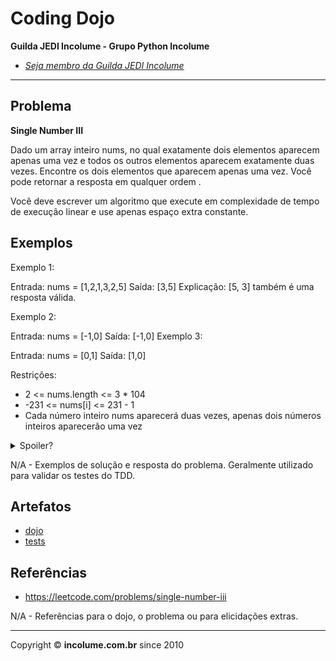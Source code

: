 # Coding Dojo

**Guilda JEDI Incolume - Grupo Python Incolume**

- _[Seja membro da Guilda JEDI Incolume](https://discord.gg/eBNamXVtBW)_

---

## Problema

**Single Number III**

Dado um array inteiro nums, no qual exatamente dois elementos aparecem apenas uma vez e todos os outros elementos aparecem exatamente duas vezes. Encontre os dois elementos que aparecem apenas uma vez. Você pode retornar a resposta em qualquer ordem .

Você deve escrever um algoritmo que execute em complexidade de tempo de execução linear e use apenas espaço extra constante.

## Exemplos

Exemplo 1:

Entrada: nums = [1,2,1,3,2,5]
 Saída: [3,5]
 Explicação: [5, 3] também é uma resposta válida.

Exemplo 2:

Entrada: nums = [-1,0]
 Saída: [-1,0]
Exemplo 3:

Entrada: nums = [0,1]
 Saída: [1,0]
 

Restrições:

- 2 <= nums.length <= 3 * 104
- -231 <= nums[i] <= 231 - 1
- Cada número inteiro nums aparecerá duas vezes, apenas dois números inteiros aparecerão uma vez




<details> 
  <summary>Spoiler?</summary> 
   Considerar em caso de fatoração:

    > modo pythônico
    > sem condicionais 
    > estruturas performáticas
    > redução de complexidade ciclomática 
    > análise assintótica de algoritmos (big O)

</details>

N/A - Exemplos de solução e resposta do problema. Geralmente utilizado para validar os testes do TDD.

## Artefatos

- [dojo](__init__.py)
- [tests](test_20240913.py)


## Referências

- https://leetcode.com/problems/single-number-iii
 
N/A - Referências para o dojo, o problema ou para elicidações extras.

---

Copyright &copy; **incolume.com.br** since 2010